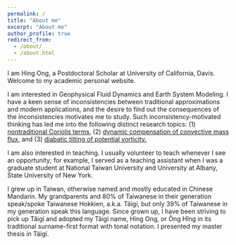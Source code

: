 ```yaml
---
permalink: /
title: "About me"
excerpt: "About me"
author_profile: true
redirect_from: 
  - /about/
  - /about.html
---
```


I am Hing Ong, a Postdoctoral Scholar at University of California, Davis. Welcome to my academic personal website.

I am interested in Geophysical Fluid Dynamics and Earth System Modeling. I have a keen sense of inconsistencies between traditional approximations and modern applications, and the desire to find out the consequences of the inconsistencies motivates me to study. Such inconsistency-motivated thinking has led me into the following distinct research topics: (1) [nontraditional Coriolis terms](https://hingong.github.io/portfolio/portfolio-1/), (2) [dynamic compensation of convective mass flux](https://hingong.github.io/portfolio/portfolio-2/), and (3) [diabatic tilting of potential vorticity.](https://hingong.github.io/portfolio/portfolio-3/)

I am also interested in teaching. I usually volunteer to teach whenever I see an opportunity; for example, I served as a teaching assistant when I was a graduate student at National Taiwan University and University at Albany, State University of New York.

I grew up in Taiwan, otherwise named and mostly educated in Chinese Mandarin. My grandparents and 80% of Taiwanese in their generation speak/spoke Taiwanese Hokkien, a.k.a. Tâigí, but only 39% of Taiwanese in my generation speak this language. Since grown up, I have been striving to pick up Tâigí and adopted my Tâigí name, Hing Ong, or Ông Hîng in its traditional surname-first format with tonal notation. I presented my master thesis in Tâigí.
